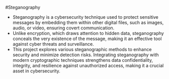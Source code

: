 #Steganography
- Steganography is a cybersecurity technique used to protect sensitive messages by embedding them within other digital files, such as images, audio, or video, ensuring covert communication.
- Unlike encryption, which draws attention to hidden data, steganography conceals the very existence of the message, making it an effective tool against cyber threats and surveillance.
- This project explores various steganographic methods to enhance security and minimize detection risks. Integrating steganography with modern cryptographic techniques strengthens data confidentiality, integrity, and resilience against unauthorized access, making it a 
  crucial asset in cybersecurity.

